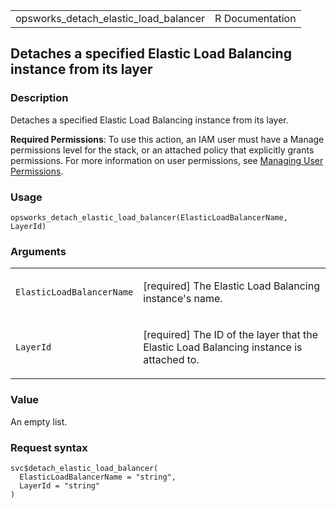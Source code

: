 <table style="width: 100%;">
<tbody>
<tr class="odd">
<td>opsworks_detach_elastic_load_balancer</td>
<td style="text-align: right;">R Documentation</td>
</tr>
</tbody>
</table>

## Detaches a specified Elastic Load Balancing instance from its layer

### Description

Detaches a specified Elastic Load Balancing instance from its layer.

**Required Permissions**: To use this action, an IAM user must have a
Manage permissions level for the stack, or an attached policy that
explicitly grants permissions. For more information on user permissions,
see [Managing User
Permissions](https://docs.aws.amazon.com/opsworks/latest/userguide/opsworks-security-users.html).

### Usage

    opsworks_detach_elastic_load_balancer(ElasticLoadBalancerName, LayerId)

### Arguments

<table>
<colgroup>
<col style="width: 35%" />
<col style="width: 65%" />
</colgroup>
<tbody>
<tr class="odd">
<td><code
id="opsworks_detach_elastic_load_balancer_:_ElasticLoadBalancerName">ElasticLoadBalancerName</code></td>
<td><p>[required] The Elastic Load Balancing instance's name.</p></td>
</tr>
<tr class="even">
<td><code
id="opsworks_detach_elastic_load_balancer_:_LayerId">LayerId</code></td>
<td><p>[required] The ID of the layer that the Elastic Load Balancing
instance is attached to.</p></td>
</tr>
</tbody>
</table>

### Value

An empty list.

### Request syntax

    svc$detach_elastic_load_balancer(
      ElasticLoadBalancerName = "string",
      LayerId = "string"
    )
